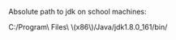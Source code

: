 Absolute path to jdk on school machines:

C:/Program\ Files\ \\(x86\\)/Java/jdk1.8.0_161/bin/<command>
